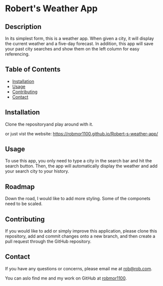# Robert's Weather App


## Description

In its simplest form, this is a weather app. When given a city, it will display the current weather and a five-day forecast. In addition, this app will save your past city searches and show them on the left column for easy referencing.


## Table of Contents

  * [Installation](#installation)
  * [Usage](#usage)
  * [Contributing](#contributing)
  * [Contact](#contact)


## Installation

Clone the repositoryand play  around with it.

or just vist the website: https://robmor1100.github.io/Robert-s-weather-app/



## Usage

To use this app, you only need to type a city in the search bar and hit the search button. Then, the app will automatically display the weather and add your search city to your history.

## Roadmap

Down the road, I would like to add more styling. Some of the componets need to be scaled.


## Contributing

If you would like to add or simply improve this application, please clone this repository, add and commit changes onto a new branch, and then create a pull request through the GitHub repository.


## Contact 

If you have any questions or concerns, please email me at <a href="mailto: robmor1100">rob@rob.com</a>.

You can aslo find me and my work on GitHub at [robmor1100](https://github.com/robmor1100).

